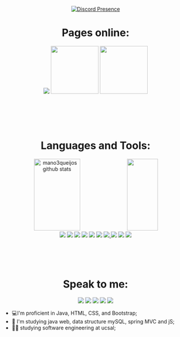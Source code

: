 



<div align="center">
  
[![Discord Presence](https://lanyard-profile-readme.vercel.app/api/568234390568566784?bg=transparent)](https://discord.com/users/568234390568566784)
  
# Pages online:
    

<a style="text-decoration: none;" href="https://mano3queijos.github.io/bonfireWebsite/index.html"><img src="https://user-images.githubusercontent.com/101946589/235402029-d2fe3eac-5c66-404a-a6b4-4bdc8c2e1948.gif"></a>
<a style="text-decoration: none;" href="https://mano3queijos.github.io/heart/heart.html"><img height="130px" src="https://user-images.githubusercontent.com/101946589/235334767-6ee68318-2daf-483a-8f83-c22e23cd7454.png"></a>
<a style="text-decoration: none;" href="https://mano3queijos.github.io/pinkFloydFanPage/"><img height="130px" src="https://user-images.githubusercontent.com/101946589/235408950-bcb283e9-3f7a-4d7c-90fb-38bea64408ab.png"></a>

  
<br>
<br>
<br>
<br>
  
  
# Languages and Tools:
  
<img width="50%" height="195px" src="https://github-readme-stats.vercel.app/api?username=mano3queijos&show_icons=true&count_private=true&hide_border=true&title_color=&text_color=2214ff&bg_color=0d1117" alt="mano3queijos github stats"/> 
  
  <img width="41%" height="195px" src="https://github-readme-stats.vercel.app/api/top-langs/?username=mano3queijos&layout=compact&hide_border=true&title_color=&text_color=2214ff&bg_color=0d1117"/>

  
<div align="center">
<a href="https://www.devmedia.com.br/o-que-e-o-html5/25820"><img src="https://img.shields.io/badge/HTML5-E34F26?style=for-the-badge&logo=html5&logoColor=white"></a> 
<a href="https://developer.mozilla.org/pt-BR/docs/Web/CSS"><img src="https://img.shields.io/badge/CSS3-1572B6?style=for-the-badge&logo=css3&logoColor=white"></a>       
<a href="https://www.oracle.com/br/java/technologies/downloads/"><img src="https://img.shields.io/badge/Java-ED8B00?style=for-the-badge&logo=openjdk&logoColor=white"></a>      
<a href="https://getbootstrap.com/"><img src="https://img.shields.io/badge/Bootstrap-563D7C?style=for-the-badge&logo=bootstrap&logoColor=white"></a> 
<a href="https://developer.mozilla.org/pt-BR/docs/Web/JavaScript"><img src="https://img.shields.io/badge/JavaScript-323330?style=for-the-badge&logo=javascript&logoColor=F7DF1E"></a> 
<a href="https://www.mysql.com/"><img src="https://img.shields.io/badge/MySQL-005C84?style=for-the-badge&logo=mysql&logoColor=white"></a> 
<a href="https://pop.system76.com/"><img src="https://img.shields.io/badge/Pop!_OS-48B9C7?style=for-the-badge&logo=Pop!_OS&logoColor=white"</a> 
<a href="https://www.microsoft.com/pt-br/windows/?r=1"><img src="https://img.shields.io/badge/Windows-0078D6?style=for-the-badge&logo=windows&logoColor=white"></a> 
<a href="https://www.eclipse.org/downloads/"><img src="https://img.shields.io/badge/Eclipse-2C2255?style=for-the-badge&logo=eclipse&logoColor=white"></a> 
<a href="https://code.visualstudio.com/"><img src="https://img.shields.io/badge/VSCode-0078D4?style=for-the-badge&logo=visual%20studio%20code&logoColor=white"></a> 
</div>
  
<br>
<br>
<br>
<br>

  
# Speak to me:

  
<a href="https://github.com/mano3queijos"><img src="https://img.shields.io/badge/GitHub-100000?style=for-the-badge&logo=github&logoColor=white"></a> 
<a href="https://github.com/mano3queijos"><img src="https://img.shields.io/badge/LinkedIn-0077B5?style=for-the-badge&logo=linkedin&logoColor=white"></a>
<a href="https://wa.me/5571983838579"><img src="https://img.shields.io/badge/WhatsApp-25D366?style=for-the-badge&logo=whatsapp&logoColor=white&link"></a>
<a style="text-decoration: none;" href="mailto:emanuel.almeida@ucsal.edu.br"><img                 src="https://camo.githubusercontent.com/927d6b3961fa048ff7303daf291cb5869dfa25018997cf8c1373c2f6a85b1458/68747470733a2f2f696d672e736869656c64732e696f2f62616467652f2d476d61696c2d2532333333333f7374796c653d666f722d7468652d6261646765266c6f676f3d676d61696c266c6f676f436f6c6f723d7768697465" data-canonical-src="https://img.shields.io/badge/-Gmail-%23333?style=for-the-badge&amp;logo=gmail&amp;logoColor=white" style="max-width: 100%;"></a>
<a style="text-decoration: none;" href="https://youtube.com/@emanuelalmeida7723"><img src="https://camo.githubusercontent.com/d79c5549652f9c7690992eb49571d216a70a480681561cbd93bfbfc77c491e54/68747470733a2f2f696d672e736869656c64732e696f2f62616467652f596f75547562652d4646303030303f7374796c653d666f722d7468652d6261646765266c6f676f3d796f7574756265266c6f676f436f6c6f723d7768697465" data-canonical-src="https://img.shields.io/badge/YouTube-FF0000?style=for-the-badge&amp;logo=youtube&amp;logoColor=white" style="max-width: 100%;"></a>
 

</div>  
 

     

  

- 💻I'm proficient in Java, HTML, CSS, and Bootstrap;
- 🌱 I'm studying java web, data structure mySQL, spring MVC and jS;
- 👨‍🎓 studying software engineering at ucsal;  


   
<!--
**mno3queijos/mano3queijos** is a ✨ _special_ ✨ repository because its `README.md` (this file) appears on your GitHub profile.

Here are some ideas to get you started:

- 🔭 I’m currently working on ...
- 🌱 I’m currently learning ...
- 👯 I’m looking to collaborate on ...
- 🤔 I’m looking for help with ...
- 💬 Ask me about ...
- 📫 How to reach me: ...
- 😄 Pronouns: ...
- ⚡ Fun fact: ...
-->







